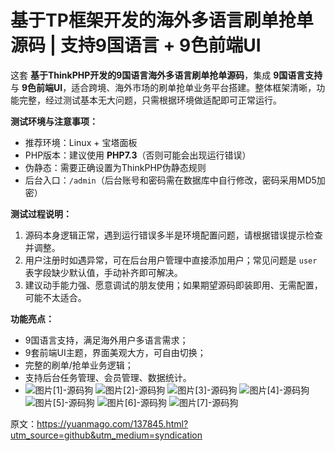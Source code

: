 # 基于TP框架开发的海外多语言刷单抢单源码 | 支持9国语言 + 9色前端UI

这套 **基于ThinkPHP开发的9国语言海外多语言刷单抢单源码**，集成 **9国语言支持** 与 **9色前端UI**，适合跨境、海外市场的刷单抢单业务平台搭建。整体框架清晰，功能完整，经过测试基本无大问题，只需根据环境做适配即可正常运行。

**测试环境与注意事项：**

* 推荐环境：Linux + 宝塔面板
* PHP版本：建议使用 **PHP7.3**（否则可能会出现运行错误）
* 伪静态：需要正确设置为ThinkPHP伪静态规则
* 后台入口：`/admin`（后台账号和密码需在数据库中自行修改，密码采用MD5加密）

**测试过程说明：**

1. 源码本身逻辑正常，遇到运行错误多半是环境配置问题，请根据错误提示检查并调整。
2. 用户注册时如遇异常，可在后台用户管理中直接添加用户；常见问题是 `user` 表字段缺少默认值，手动补齐即可解决。
3. 建议动手能力强、愿意调试的朋友使用；如果期望源码即装即用、无需配置，可能不太适合。

**功能亮点：**

* 9国语言支持，满足海外用户多语言需求；
* 9套前端UI主题，界面美观大方，可自由切换；
* 完整的刷单/抢单业务逻辑；
* 支持后台任务管理、会员管理、数据统计。
* ![图片[1]-源码狗](https://pub-7eb420edbb5641e0a4d6027c727f4217.r2.dev/wp-content/uploads/2025/09/1699888047-1733dd793a781ca.jpg) ![图片[2]-源码狗](https://pub-7eb420edbb5641e0a4d6027c727f4217.r2.dev/wp-content/uploads/2025/09/1699888050-cc6ea3e9a7b5be2.jpg) ![图片[3]-源码狗](https://pub-7eb420edbb5641e0a4d6027c727f4217.r2.dev/wp-content/uploads/2025/09/1699888052-b96d8e315857ef8.jpg) ![图片[4]-源码狗](https://pub-7eb420edbb5641e0a4d6027c727f4217.r2.dev/wp-content/uploads/2025/09/1699888056-d6676f92e04c90e.jpg) ![图片[5]-源码狗](https://pub-7eb420edbb5641e0a4d6027c727f4217.r2.dev/wp-content/uploads/2025/09/1699888060-a95eafdaab9b8d7-1024x481-1.jpg) ![图片[6]-源码狗](https://pub-7eb420edbb5641e0a4d6027c727f4217.r2.dev/wp-content/uploads/2025/09/1699888064-863da9994b33449-1024x481-1.jpg) ![图片[7]-源码狗](https://pub-7eb420edbb5641e0a4d6027c727f4217.r2.dev/wp-content/uploads/2025/09/1699888067-3d66fa0f0fd9c73-1024x481-1.jpg)

原文：https://yuanmago.com/137845.html?utm_source=github&utm_medium=syndication
